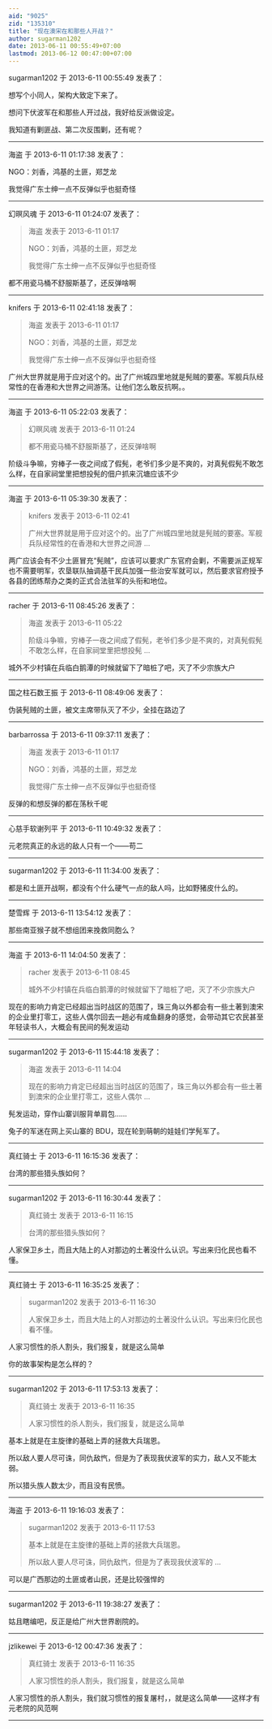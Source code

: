 ```yaml
---
aid: "9025"
zid: "135310"
title: "现在澳宋在和那些人开战？"
author: sugarman1202
date: 2013-06-11 00:55:49+07:00
lastmod: 2013-06-12 00:47:00+07:00
---
```


sugarman1202 于 2013-6-11 00:55:49 发表了：

想写个小同人，架构大致定下来了。

想问下伏波军在和那些人开过战，我好给反派做设定。

我知道有剿匪战、第二次反围剿，还有呢？

---

海盗 于 2013-6-11 01:17:38 发表了：

NGO：刘香，鸿基的土匪，郑芝龙

我觉得广东士绅一点不反弹似乎也挺奇怪

---

幻暝风魂 于 2013-6-11 01:24:07 发表了：

> 海盗 发表于 2013-6-11 01:17
>
> NGO：刘香，鸿基的土匪，郑芝龙
>
> 我觉得广东士绅一点不反弹似乎也挺奇怪

都不用瓷马桶不舒服斯基了，还反弹啥啊

---

knifers 于 2013-6-11 02:41:18 发表了：

> 海盗 发表于 2013-6-11 01:17
>
> NGO：刘香，鸿基的土匪，郑芝龙
>
> 我觉得广东士绅一点不反弹似乎也挺奇怪

广州大世界就是用于应对这个的。出了广州城四里地就是髡贼的要塞。军舰兵队经常性的在香港和大世界之间游荡。让他们怎么敢反抗啊。。

---

海盗 于 2013-6-11 05:22:03 发表了：

> 幻暝风魂 发表于 2013-6-11 01:24
>
> 都不用瓷马桶不舒服斯基了，还反弹啥啊

阶级斗争嘛，穷棒子一夜之间成了假髡，老爷们多少是不爽的，对真髡假髡不敢怎么样，在自家祠堂里把想投髡的佃户抓来沉塘应该不少

---

海盗 于 2013-6-11 05:39:30 发表了：

> knifers 发表于 2013-6-11 02:41
>
> 广州大世界就是用于应对这个的。出了广州城四里地就是髡贼的要塞。军舰兵队经常性的在香港和大世界之间游 ...

两广应该会有不少土匪冒充“髡贼”，应该可以要求广东官府会剿，不需要派正规军也不需要明军，农垦联队抽调基干民兵加强一些治安军就可以，然后要求官府授予各县的团练帮办之类的正式合法驻军的头衔和地位。

---

racher 于 2013-6-11 08:45:26 发表了：

> 海盗 发表于 2013-6-11 05:22
>
> 阶级斗争嘛，穷棒子一夜之间成了假髡，老爷们多少是不爽的，对真髡假髡不敢怎么样，在自家祠堂里把想投髡 ...

城外不少村镇在兵临白鹅潭的时候就留下了暗桩了吧，灭了不少宗族大户

---

国之柱石数王振 于 2013-6-11 08:49:06 发表了：

伪装髡贼的土匪，被文主席带队灭了不少，全挂在路边了

---

barbarrossa 于 2013-6-11 09:37:11 发表了：

> 海盗 发表于 2013-6-11 01:17
>
> NGO：刘香，鸿基的土匪，郑芝龙
>
> 我觉得广东士绅一点不反弹似乎也挺奇怪

反弹的和想反弹的都在荡秋千呢

---

心慈手软谢列平 于 2013-6-11 10:49:32 发表了：

元老院真正的永远的敌人只有一个——苟二

---

sugarman1202 于 2013-6-11 11:34:00 发表了：

都是和土匪开战啊，都没有个什么硬气一点的敌人吗，比如野猪皮什么的。

---

楚雪辉 于 2013-6-11 13:54:12 发表了：

那些南亚猴子就不想组团来挽救同胞么？

---

海盗 于 2013-6-11 14:04:50 发表了：

> racher 发表于 2013-6-11 08:45
>
> 城外不少村镇在兵临白鹅潭的时候就留下了暗桩了吧，灭了不少宗族大户

现在的影响力肯定已经超出当时战区的范围了，珠三角以外都会有一些土著到澳宋的企业里打零工，这些人偶尔回去一趟必有咸鱼翻身的感觉，会带动其它农民甚至年轻读书人，大概会有民间的髡发运动

---

sugarman1202 于 2013-6-11 15:44:18 发表了：

> 海盗 发表于 2013-6-11 14:04
>
> 现在的影响力肯定已经超出当时战区的范围了，珠三角以外都会有一些土著到澳宋的企业里打零工，这些人偶尔 ...

髡发运动，穿作山寨训服背单肩包……

兔子的军迷在网上买山寨的 BDU，现在轮到萌朝的娃娃们学髡军了。

---

真红骑士 于 2013-6-11 16:15:36 发表了：

台湾的那些猎头族如何？

---

sugarman1202 于 2013-6-11 16:30:44 发表了：

> 真红骑士 发表于 2013-6-11 16:15
>
> 台湾的那些猎头族如何？

人家保卫乡土，而且大陆上的人对那边的土著没什么认识。写出来归化民也看不懂。

---

真红骑士 于 2013-6-11 16:35:25 发表了：

> sugarman1202 发表于 2013-6-11 16:30
>
> 人家保卫乡土，而且大陆上的人对那边的土著没什么认识。写出来归化民也看不懂。

人家习惯性的杀人割头，我们报复，就是这么简单

你的故事架构是怎么样的？

---

sugarman1202 于 2013-6-11 17:53:13 发表了：

> 真红骑士 发表于 2013-6-11 16:35
>
> 人家习惯性的杀人割头，我们报复，就是这么简单

基本上就是在主旋律的基础上弄的拯救大兵瑞恩。

所以敌人要人尽可诛，同仇敌忾，但是为了表现我伏波军的实力，敌人又不能太弱。

所以猎头族人数太少，而且没有民愤。

---

海盗 于 2013-6-11 19:16:03 发表了：

> sugarman1202 发表于 2013-6-11 17:53
>
> 基本上就是在主旋律的基础上弄的拯救大兵瑞恩。
>
> 所以敌人要人尽可诛，同仇敌忾，但是为了表现我伏波军的 ...

可以是广西那边的土匪或者山民，还是比较强悍的

---

sugarman1202 于 2013-6-11 19:38:27 发表了：

姑且瞎编吧，反正是给广州大世界剧院的。

---

jzlikewei 于 2013-6-12 00:47:36 发表了：

> 真红骑士 发表于 2013-6-11 16:35
>
> 人家习惯性的杀人割头，我们报复，就是这么简单

人家习惯性的杀人割头，我们就习惯性的报复屠村，，就是这么简单——这样才有元老院的风范啊

---

